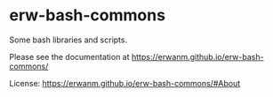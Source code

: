# erw-bash-commons

Some bash libraries and scripts.

Please see the documentation at https://erwanm.github.io/erw-bash-commons/

License: https://erwanm.github.io/erw-bash-commons/#About
